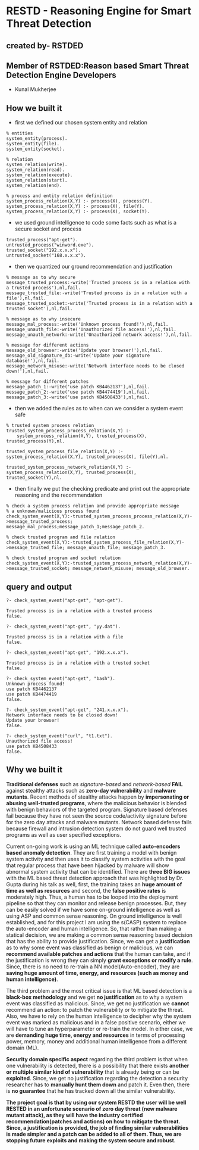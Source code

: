 # RESTD - Reasoning Engine for Smart Threat Detection
## created by- RSTDED

## Member of RSTDED:Reason based Smart Threat Detection Engine Developers

* Kunal Mukherjee

## How we built it

* first we defined our chosen system entity and relation

```
% entities
system_entity(process).
system_entity(file).
system_entity(socket).

% relation
system_relation(write).
system_relation(read).
system_relation(execute).
system_relation(start).
system_relation(end).

% process and entity relation definition
system_process_relation(X,Y) :- process(X), process(Y).
system_process_relation(X,Y) :- process(X), file(Y). 
system_process_relation(X,Y) :- process(X), socket(Y).
``` 

* we used ground intelligence to code some facts such as what is a secure socket and process

```
trusted_process("apt-get").
untrusted_process("winword.exe").
trusted_socket("192.x.x.x").
untrusted_socket("168.x.x.x").
```

* then we quantized our ground recommendation and justification

```
% message as to why secure
message_trusted_process:-write('Trusted process is in a relation with a trusted process'),nl,fail.
message_trusted_file:-write('Trusted process is in a relation with a file'),nl,fail.
message_trusted_socket:-write('Trusted process is in a relation with a trusted socket'),nl,fail.

% message as to why insecure 
message_mal_process:-write('Unknown process found!'),nl,fail.
message_unauth_file:-write('Unauthorized file access!'),nl,fail.
message_unauth_network:-write('Unauthorized network access!'),nl,fail.

% message for different actions
message_old_browser:-write('Update your browser!'),nl,fail.
message_old_signature_db:-write('Update your signature database!'),nl,fail.
message_network_misuse:-write('Network interface needs to be closed down!'),nl,fail.

% message for different patches
message_patch_1:-write('use patch KB4462137'),nl,fail.
message_patch_2:-write('use patch KB4474419'),nl,fail.
message_patch_3:-write('use patch KB4508433'),nl,fail.
```

* then we added the rules as to when can we consider a system event safe

```
% trusted system process relation
trusted_system_process_process_relation(X,Y) :- 
	system_process_relation(X,Y), trusted_process(X), trusted_process(Y),nl.

trusted_system_process_file_relation(X,Y) :- system_process_relation(X,Y), trusted_process(X), file(Y),nl.

trusted_system_process_network_relation(X,Y) :- system_process_relation(X,Y), trusted_process(X), trusted_socket(Y),nl.
```

* then finally we put the checking predicate and print out the appropriate reasoning and the recommendation

```
% check a system process relation and provide appropriate message
% a unknown/malicious process found
check_system_event(X,Y):-trusted_system_process_process_relation(X,Y)->message_trusted_process; message_mal_process;message_patch_1;message_patch_2.

% check trusted program and file relation
check_system_event(X,Y):-trusted_system_process_file_relation(X,Y)->message_trusted_file; message_unauth_file; message_patch_3.

% check trusted program and socket relation
check_system_event(X,Y):-trusted_system_process_network_relation(X,Y)->message_trusted_socket; message_network_misuse; message_old_browser.
```

##  query and output

```
?- check_system_event("apt-get", "apt-get").

Trusted process is in a relation with a trusted process
false.

?- check_system_event("apt-get", "yy.dat").

Trusted process is in a relation with a file
false.

?- check_system_event("apt-get", "192.x.x.x").

Trusted process is in a relation with a trusted socket
false.

?- check_system_event("apt-get", "bash").
Unknown process found!
use patch KB4462137
use patch KB4474419
false.

?- check_system_event("apt-get", "241.x.x.x").
Network interface needs to be closed down!
Update your browser!
false.

?- check_system_event("curl", "t1.txt").
Unauthorized file access!
use patch KB4508433
false.
```

## Why we built it

**Traditional defenses** such as _signature-based_ and _network-based_ **FAIL** against stealthy attacks such as **zero-day vulnerability** and **malware mutants**. Recent methods of stealthy  attacks happen by **impersonating or abusing well-trusted programs**, where the malicious behavior is blended with benign behaviors of the targeted program. Signature based defenses fail because they have not seen the source code/activity signature before for the zero day attacks and malware mutants. Network based defense fails because firewall and intrusion detection system do not guard well trusted programs as well as user specified exceptions. 

Current on-going work is using an ML technique called **auto-encoders based anomaly detection**. They are first training a model with benign system activity and then uses it to classify system activities with the goal that regular process that have been hijacked by malware will show abnormal system activity that can be identified. There are **three BIG issues** with the ML based threat detection approach that was highlighted by Dr. Gupta during his talk as well, first, the training takes an **huge amount of time as well as resources** and second, the **false positive rates** is moderately high. Thus, a human has to be looped into the deployment pipeline so that they can monitor and release benign processes. But, they can be easily solved if we have some on-ground intelligence as well as using ASP and common sense reasoning. On ground intelligence is well established, and for this project I am using the s(CASP) system to replace the auto-encoder and human intelligence. So, that rather than making a statical decision, we are making a common sense reasoning based decision that has the ability to provide justification. Since, we can get a **justification** as to why some event was classified as benign or malicious, we can **recommend available patches and actions** that the human can take, and if the justification is wrong they can simply **grant exceptions or modify a rule**. Since, there is no need to re-train a NN model(Auto-encoder), they are **saving huge amount of time, energy, and resources (such as money and human intelligence)**. 

The third problem and the most critical issue is that ML based detection is a **black-box methodology** and we get **no justification** as to why a system event was classified as malicious. Since, we get no justification we **cannot** recommend an action: to patch the vulnerability or to mitigate the threat. Also, we have to rely on the human intelligence to decipher why the system event was marked as malicious and in a false positive scenario, either we will have to tune an hyperparameter or re-train the model. In either case, we are **demanding huge time, energy and resources** in terms of processing power, memory, money and additional human intelligence from a different domain (ML). 

**Security domain specific aspect** regarding the third problem  is that when one vulnerability is detected, there is a possibility that there exists **another or multiple similar kind of vulnerability** that is already being or can be **exploited**. Since, we get no justification regarding the detection a security researcher has to **manually hunt them down** and patch it. Even then, there is **no guarantee** that he has tracked down all the similar vulnerability.

**The project goal is that by using our system RESTD the user will be well RESTED in an unfortunate scenario of zero day threat (new malware mutant attack), as they will have the industry certified recommendation(patches and actions) on how to mitigate the threat. Since, a justification is provided, the job of finding similar vulnerabilities is made simpler and a patch can be added to all of them. Thus, we are stopping future exploits and making the system secure and robust.**